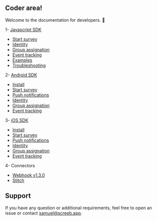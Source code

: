 ## Coder area!

Welcome to the documentation for developers. 👋

1- [Javascript SDK](https://github.com/ScreebApp/developers/wiki/Javascript-SDK-install)
  * [Start survey](https://github.com/ScreebApp/developers/wiki/Javascript-SDK-Start-survey)
  * [Identity](https://github.com/ScreebApp/developers/wiki/Javascript-SDK-Identity)
  * [Group assignation](https://github.com/ScreebApp/developers/wiki/Javascript-SDK-Group-assignation)
  * [Event tracking](https://github.com/ScreebApp/developers/wiki/Javascript-SDK-Event-tracking)
  * [Examples](https://github.com/ScreebApp/developers/wiki/Javascript-SDK-Examples)
  * [Troubleshooting](https://github.com/ScreebApp/developers/wiki/Javascript-SDK-Troubleshooting)

2- [Android SDK](https://github.com/ScreebApp/developers/wiki/Android-SDK-install)
  * [Install](https://github.com/ScreebApp/developers/wiki/Android-SDK-install)
  * [Start survey](https://github.com/ScreebApp/developers/wiki/Android-SDK-Start-survey)
  * [Push notifications](https://github.com/ScreebApp/developers/wiki/Android-SDK-Push-Notifications)
  * [Identity](https://github.com/ScreebApp/developers/wiki/Android-SDK-Identity)
  * [Group assignation](https://github.com/ScreebApp/developers/wiki/Android-SDK-Group-assignation)
  * [Event tracking](https://github.com/ScreebApp/developers/wiki/Android-SDK-Event-tracking)

3- [iOS SDK](https://github.com/ScreebApp/developers/wiki/iOS-SDK-install)
  * [Install](https://github.com/ScreebApp/developers/wiki/iOS-SDK-install)
  * [Start survey](https://github.com/ScreebApp/developers/wiki/iOS-SDK-Start-survey)
  * [Push notifications](https://github.com/ScreebApp/developers/wiki/iOS-SDK-Push-Notifications)
  * [Identity](https://github.com/ScreebApp/developers/wiki/iOS-SDK-Identity)
  * [Group assignation](https://github.com/ScreebApp/developers/wiki/iOS-SDK-Group-assignation)
  * [Event tracking](https://github.com/ScreebApp/developers/wiki/iOS-SDK-Event-tracking)

4- Connectors
  * [Webhook v1.3.0](https://github.com/ScreebApp/developers/wiki/Webhook-v1.3.0)
  * [Stitch](https://github.com/ScreebApp/developers/wiki/Stitch)

## Support

If you have any question or additional requirements, feel free to open an issue or contact samuel@screeb.app.
